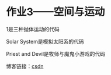 # 作业3——空间与运动
1是三种抛体运动的代码

Solar System是模拟太阳系的代码

Priest and Devil是牧师与魔鬼小游戏的代码

博客链接：[csdn](https://blog.csdn.net/Floating__dust/article/details/108913870)